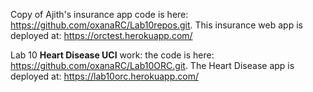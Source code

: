 Copy of Ajith's insurance app code is here: https://github.com/oxanaRC/Lab10repos.git. 
This insurance web app is deployed at: https://orctest.herokuapp.com/

Lab 10 **Heart Disease UCI** work: the code is here: https://github.com/oxanaRC/Lab10ORC.git. 
The Heart Disease app is deployed at: https://lab10orc.herokuapp.com/
